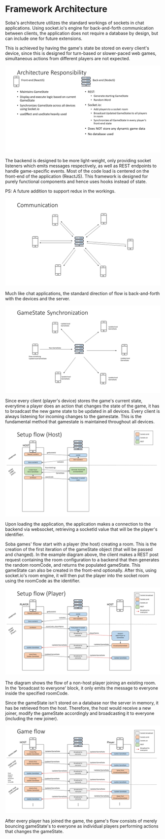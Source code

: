 # Framework Architecture

Soba's architecture utilizes the standard workings of sockets in chat applications. Using socket.io's engine for back-and-forth communication between clients, the application does not require a database by design, but can include one for future extensions.

This is achieved by having the game's state be stored on every client's device, since this is designed for turn-based or slower-paced web games, simultaneous actions from different players are not expected.

![Slide1](./doc_images/SobaFrameworkArchitecture/Slide1.PNG)

The backend is designed to be more light-weight, only providing socket listeners which emits messages respectively, as well as REST endpoints to handle game-specific events.
Most of the code load is centered on the front-end of the application (ReactJS). This framework is designed for purely functional components and hence uses hooks instead of state. 

PS: A future addition to support redux in the workings.

![Slide2](./doc_images/SobaFrameworkArchitecture/Slide2.PNG)

Much like chat applications, the standard direction of flow is back-and-forth with the devices and the server.

![Slide3](./doc_images/SobaFrameworkArchitecture/Slide3.PNG)

Since every client (player's device) stores the game's current state, everytime a player does an action that changes the state of the game, it has to broadcast the new game state to be updated in all devices.
Every client is always listening for incoming changes to the gamestate. 
This is the fundamental method that gamestate is maintained throughout all devices.

![Slide4](./doc_images/SobaFrameworkArchitecture/Slide4.PNG)

Upon loading the application, the application makes a connection to the backend via websocket, retrieving a socketId value that will be the player's identifier.

Soba games' flow start with a player (the host) creating a room. 
This is the creation of the first iteration of the gameState object (that will be passed and changed).
In the example diagram above, the client makes a REST post request containing the room configuration to a backend that then generates the random roomCode, and returns the populated gameState.
This gameState can also be created in the front-end optionally.
After this, using socket.io's room engine, it will then put the player into the socket room using the roomCode as the identifier.

![Slide5](./doc_images/SobaFrameworkArchitecture/Slide5.PNG)

The diagram shows the flow of a non-host player joining an existing room. 
In the 'broadcast to everyone' block, it only emits the message to everyone inside the specified roomCode.

Since the gameState isn't stored on a database nor the server in memory, it has be retrieved from the host.
Therefore, the host would receive a new joiner, modify the gameState accordingly and broadcasting it to everyone (including the new joiner).

![Slide6](./doc_images/SobaFrameworkArchitecture/Slide6.PNG)

After every player has joined the game, the game's flow consists of merely bouncing gameState's to everyone as individual players performing actions that changes the gameState.

